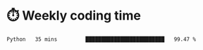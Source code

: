 
# :stopwatch: Weekly coding time 
<!--START_SECTION:waka-->
```text
Python   35 mins         █████████████████████████   99.47 % 
```
<!--END_SECTION:waka-->


<!-- <p> <img src="https://github-readme-stats.vercel.app/api?username=cozgerest&show_icons=true&hide_border=false" />  </p> -->

